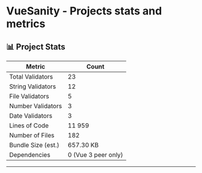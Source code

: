 # VueSanity - Projects stats and metrics

## 📊 Project Stats

| Metric | Count |
|--------|-------|
| Total Validators | 23 |
| String Validators | 12 |
| File Validators | 5 |
| Number Validators | 3 |
| Date Validators | 3 |
| Lines of Code | 11 959 |
| Number of Files | 182 |
| Bundle Size (est.) | 657.30 KB |
| Dependencies | 0 (Vue 3 peer only) |

---